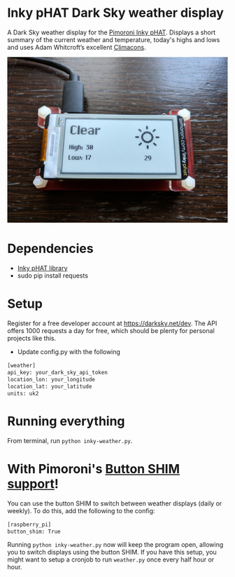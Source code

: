 # Inky pHAT Dark Sky weather display

A Dark Sky weather display for the [Pimoroni Inky pHAT](https://learn.pimoroni.com/tutorial/sandyj/getting-started-with-inky-phat).  Displays a short summary of the current weather and temperature, today's highs and lows and uses Adam Whitcroft’s excellent [Climacons](http://adamwhitcroft.com/climacons/).

<img src="images/example.jpeg" width="600">

# Dependencies
- [Inky pHAT library](https://github.com/pimoroni/inky-phat)
- sudo pip install requests

# Setup
Register for a free developer account at https://darksky.net/dev.  The API offers 1000 requests a day for free, which should be plenty for personal projects like this.
- Update config.py with the following

```
[weather]
api_key: your_dark_sky_api_token
location_lon: your_longitude
location_lat: your_latitude
units: uk2
```

# Running everything
From terminal, run `python inky-weather.py`.


# With Pimoroni's [Button SHIM support](https://shop.pimoroni.com/products/button-shim)!
You can use the button SHIM to switch between weather displays (daily or weekly).  To do this, add the following to the config:

```
[raspberry_pi]
button_shim: True
```
Running `python inky-weather.py` now will keep the program open, allowing you to switch displays using the button SHIM.  If you have this setup, you might want to setup  a cronjob to run `weather.py` once every half hour or hour.

